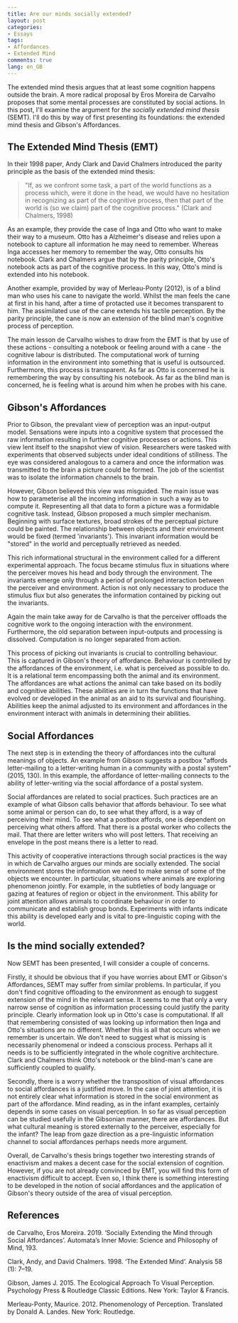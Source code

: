 ```yaml
---
title: Are our minds socially extended?
layout: post
categories:
- Essays
tags: 
- Affordances
- Extended Mind
comments: true
lang: en_GB
---
```

The extended mind thesis argues that at least some cognition happens outside the brain. A more radical proposal by Eros Moreira de Carvalho proposes that some mental processes are constituted by social actions. In this post, I'll examine the argument for _the socially extended mind thesis_ (SEMT). I'll do this by way of first presenting its foundations: the extended mind thesis and Gibson's Affordances. 

## The Extended Mind Thesis (EMT)

In their 1998 paper, Andy Clark and David Chalmers introduced the parity principle as the basis of the extended mind thesis:

> "If, as we confront some task, a part of the world functions as a process which, were it done in the head, we would have no hesitation in recognizing as part of the cognitive process, then that part of the world is (so we claim) part of the cognitive process." (Clark and Chalmers, 1998)

As an example, they provide the case of Inga and Otto who want to make their way to a museum. Otto has a Alzheimer's disease and relies upon a notebook to capture all information he may need to remember. Whereas Inga accesses her memory to remember the way, Otto consults his notebook. Clark and Chalmers argue that by the parity principle, Otto's notebook acts as part of the cognitive process. In this way, Otto's mind is extended into his notebook.

Another example, provided by way of Merleau-Ponty (2012), is of a blind man who uses his cane to navigate the world. Whilst the man feels the cane at first in his hand, after a time of protacted use it becomes transparent to him. The assimilated use of the cane extends his tactile perception. By the parity principle, the cane is now an extension of the blind man's cognitive process of perception.

The main lesson de Carvalho wishes to draw from the EMT is that by use of these actions - consulting a notebook or feeling around with a cane - the cognitive labour is distributed. The computational work of turning information in the environment into something that is useful is outsourced. Furthermore, this process is transparent. As far as Otto is concerned he is remembering the way by consulting his notebook. As far as the blind man is concerned, he is feeling what is around him when he probes with his cane.

## Gibson's Affordances

Prior to Gibson, the prevalant view of perception was an input-output model. Sensations were inputs into a cognitive system that processed the raw information resulting in further cognitive processes or actions. This view lent itself to the snapshot view of vision. Researchers were tasked with experiments that observed subjects under ideal conditions of stillness. The eye was considered analogous to a camera and once the information was transmitted to the brain a picture could be formed. The job of the scientist was to isolate the information channels to the brain. 

However, Gibson believed this view was misguided. The main issue was how to parameterise all the incoming information in such a way as to compute it. Representing all that data to form a picture was a formidable cognitive task. Instead, Gibson proposed a much simpler mechanism. Beginning with surface textures, broad strokes of the perceptual picture could be painted. The relationship between objects and their environment would be fixed (termed 'invariants'). This invariant information would be "stored" in the world and perceptually retrieved as needed. 

This rich informational structural in the environment called for a different experimental approach. The focus became stimulus flux in situations where the perceiver moves his head and body through the environment. The invariants emerge only through a period of prolonged interaction between the perceiver and environment. Action is not only necessary to produce the stimulus flux but also generates the information contained by picking out the invariants.

Again the main take away for de Carvalho is that the perceiver offloads the cognitive work to the ongoing interaction with the environment. Furthermore, the old separation between input-outputs and processing is dissolved. Computation is no longer separated from action. 

This process of picking out invariants is crucial to controlling behaviour. This is captured in Gibson's theory of affordance. Behaviour is controlled by the affordances of the environment, i.e. what is perceived as possible to do. It is a relational term encompassing both the animal and its environment. The affordances are what actions the animal can take based on its bodily and cognitive abilities. These abilities are in turn the functions that have evolved or developed in the animal as an aid to its survival and flourishing. Abilities keep the animal adjusted to its environment and affordances in the environment interact with animals in determining their abilities. 

## Social Affordances

The next step is in extending the theory of affordances into the cultural meanings of objects. An example from Gibson suggests a postbox "affords letter-mailing to a letter-writing human in a community with a postal system" (2015, 130). In this example, the affordance of letter-mailing connects to the ability of letter-writing via the social affordance of a postal system. 

Social affordances are related to social practices. Such practices are an example of what Gibson calls behavior that affords behaviour. To see what some animal or person can do, to see what they afford, is a way of perceiving their mind. To see what a postbox affords, one is dependent on perceiving what others afford. That there is a postal worker who collects the mail. That there are letter writers who will post letters. That receiving an envelope in the post means there is a letter to read. 

This activity of cooperative interactions through social practices is the way in which de Carvalho argues our minds are socially extended. The social environment stores the information we need to make sense of some of the objects we encounter. In particular, situations where animals are exploring phenomenon jointly. For example, in the subtleties of body language or gazing at features of region or object in the environment. This ability for joint attention allows animals to coordinate behaviour in order to communicate and establish group bonds. Experiments with infants indicate this ability is developed early and is vital to pre-linguistic coping with the world.

## Is the mind socially extended?

Now SEMT has been presented, I will consider a couple of concerns.

Firstly, it should be obvious that if you have worries about EMT or Gibson's Affordances, SEMT may suffer from similar problems. In particular, if you don't find cognitive offloading to the environment as enough to suggest extension of the mind in the relevant sense. It seems to me that only a very narrow sense of cognition as information processing could justify the parity principle. Clearly information look up in Otto's case is computational. If all that remembering consisted of was looking up information then Inga and Otto's situations are no different. Whether this is all that occurs when we remember is uncertain. We don't need to suggest what is missing is necessarily phenomenal or indeed a conscious process. Perhaps all it needs is to be sufficiently integrated in the whole cognitive architecture. Clark and Chalmers think Otto's notebook or the blind-man's cane are sufficiently coupled to qualify.   

Secondly, there is a worry whether the transposition of visual affordances to social affordances is a justified move. In the case of joint attention, it is not entirely clear what information is stored in the social environment as part of the affordance. Mind reading, as in the infant examples, certainly depends in some cases on visual perception. In so far as visual perception can be studied usefully in the Gibsonian manner, there are affordances. But what cultural meaning is stored externally to the perceiver, especially for the infant? The leap from gaze direction as a pre-linguistic information channel to social affordances perhaps needs more argument.

Overall, de Carvalho's thesis brings together two interesting strands of enactivism and makes a decent case for the social extension of cognition. However, if you are not already convinced by EMT, you will find this form of enactivism difficult to accept. Even so, I think there is something interesting to be developed in the notion of social affordances and the application of Gibson's theory outside of the area of visual perception. 

## References

de Carvalho, Eros Moreira. 2019. ‘Socially Extending the Mind through Social Affordances’. Automata’s Inner Movie: Science and Philosophy of Mind, 193.

Clark, Andy, and David Chalmers. 1998. ‘The Extended Mind’. Analysis 58 (1): 7–19.

Gibson, James J. 2015. The Ecological Approach To Visual Perception. Psychology Press & Routledge Classic Editions. New York: Taylor & Francis.

Merleau-Ponty, Maurice. 2012. Phenomenology of Perception. Translated by Donald A. Landes. New York: Routledge.